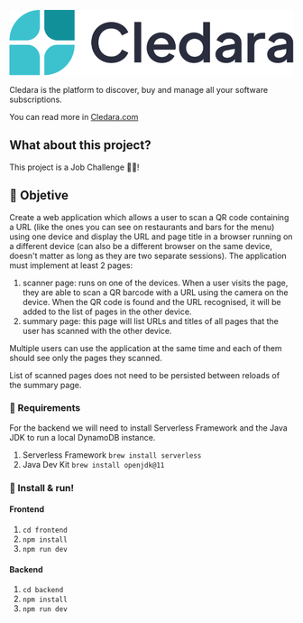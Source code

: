 ![Cledara](./frontend/src/assets/logo.svg)

Cledara is the platform to discover, buy and manage all your software subscriptions.

You can read more in [Cledara.com](https://www.cledara.com/)

## What about this project?

This project is a Job Challenge :man_technologist:!


## :dart: Objetive
Create a web application which allows a user to scan a QR code containing a URL (like the ones you can see on restaurants and bars for the menu) using one device and display the URL and page title in a browser running on a different device (can also be a different browser on the same device, doesn't matter as long as they are two separate sessions).
The application must implement at least 2 pages:

1. scanner page: runs on one of the devices. When a user visits the page, they are able to scan a QR barcode with a URL using the camera on the device. When the QR code is found and the URL recognised, it will be added to the list of pages in the other device.
2. summary page: this page will list URLs and titles of all pages that the user has scanned with the other device.

Multiple users can use the application at the same time and each of them should see only the pages they scanned.

List of scanned pages does not need to be persisted between reloads of the summary page.



### :bookmark: Requirements
For the backend we will need to install Serverless Framework and the Java JDK to run a local DynamoDB instance.

1. Serverless Framework `brew install serverless`
2. Java Dev Kit `brew install openjdk@11` 


### :rocket: Install & run!

#### Frontend
1. `cd frontend`
2. `npm install`
3. `npm run dev`

#### Backend
1. `cd backend`
2. `npm install`
3. `npm run dev`

